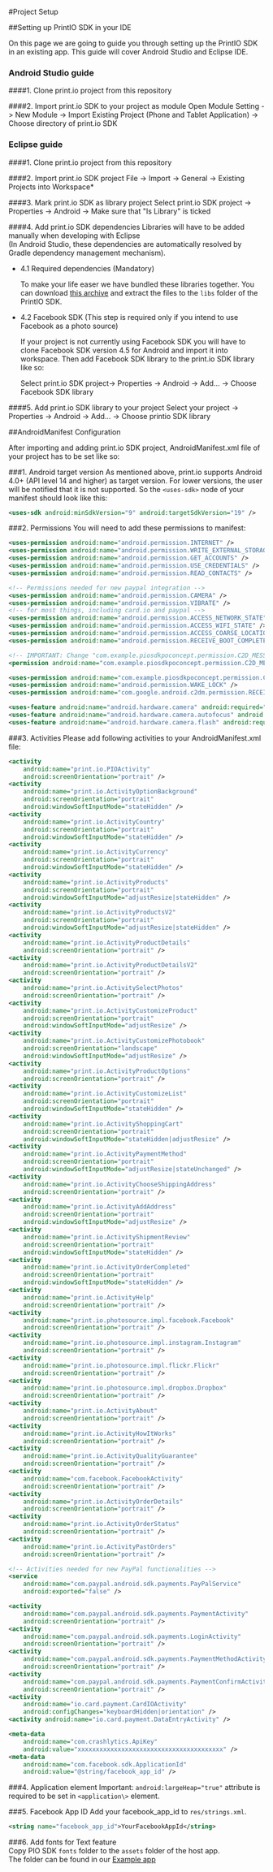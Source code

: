 #Project Setup

##Setting up PrintIO SDK in your IDE

On this page we are going to guide you through setting up the PrintIO SDK in an existing app. This guide will cover Android Studio and Eclipse IDE.

### Android Studio guide

####1. Clone print.io project from this repository

####2. Import print.io SDK to your project as module
Open Module Setting -> New Module -> Import Existing Project (Phone and Tablet Application) -> Choose directory of print.io SDK

### Eclipse guide

####1. Clone print.io project from this repository

####2. Import print.io SDK project
File -> Import -> General -> Existing Projects into Workspace*

####3. Mark print.io SDK as library project
Select print.io SDK project -> Properties -> Android -> Make sure that "Is Library" is ticked

####4. Add print.io SDK dependencies 
Libraries will have to be added manually when developing with Eclipse  
(In Android Studio, these dependencies are automatically resolved by Gradle dependency management mechanism).

* 4.1 Required dependencies (Mandatory)

	To make your life easer we have bundled these libraries together. You can download [this archive](https://www.dropbox.com/s/0r5837d3t20kab0/libs.zip?dl=1) and extract the files to the `libs` folder of the PrintIO SDK.

* 4.2 Facebook SDK (This step is required only if you intend to use Facebook as a photo source)

	If your project is not currently using Facebook SDK you will have to clone Facebook SDK version 4.5 for Android and import it into workspace. Then add Facebook SDK library to the print.io SDK library like so:

	Select print.io SDK project-> Properties -> Android -> Add... -> Choose Facebook SDK library

####5. Add print.io SDK library to your project
Select your project -> Properties -> Android -> Add... -> Choose printio SDK library



##AndroidManifest Configuration

After importing and adding print.io SDK project, AndroidManifest.xml file of your project has to be set like so:

###1. Android target version
As mentioned above, print.io supports Android 4.0+ (API level 14 and higher) as target version. For lower versions, the user will be notified that it is not supported. So the `<uses-sdk>` node of your manifest should look like this:

```xml
<uses-sdk android:minSdkVersion="9" android:targetSdkVersion="19" />
```

###2. Permissions
   You will need to add these permissions to manifest:
   
```xml
<uses-permission android:name="android.permission.INTERNET" />
<uses-permission android:name="android.permission.WRITE_EXTERNAL_STORAGE" />
<uses-permission android:name="android.permission.GET_ACCOUNTS" />
<uses-permission android:name="android.permission.USE_CREDENTIALS" />
<uses-permission android:name="android.permission.READ_CONTACTS" />

<!-- Permissions needed for new paypal integration -->
<uses-permission android:name="android.permission.CAMERA" />
<uses-permission android:name="android.permission.VIBRATE" />
<!-- for most things, including card.io and paypal -->
<uses-permission android:name="android.permission.ACCESS_NETWORK_STATE" />
<uses-permission android:name="android.permission.ACCESS_WIFI_STATE" />
<uses-permission android:name="android.permission.ACCESS_COARSE_LOCATION" />
<uses-permission android:name="android.permission.RECEIVE_BOOT_COMPLETED" />

<!-- IMPORTANT: Change "com.example.piosdkpoconcept.permission.C2D_MESSAGE" in the lines below to match your app's package name + ".permission.C2D_MESSAGE". -->
<permission android:name="com.example.piosdkpoconcept.permission.C2D_MESSAGE" android:protectionLevel="signature" />

<uses-permission android:name="com.example.piosdkpoconcept.permission.C2D_MESSAGE" />
<uses-permission android:name="android.permission.WAKE_LOCK" />
<uses-permission android:name="com.google.android.c2dm.permission.RECEIVE" />

<uses-feature android:name="android.hardware.camera" android:required="false" />
<uses-feature android:name="android.hardware.camera.autofocus" android:required="false" />
<uses-feature android:name="android.hardware.camera.flash" android:required="false" />
```

###3. Activities
Please add following activities to your AndroidManifest.xml file:
```xml
<activity
	android:name="print.io.PIOActivity"
	android:screenOrientation="portrait" />
<activity
	android:name="print.io.ActivityOptionBackground"
	android:screenOrientation="portrait"
	android:windowSoftInputMode="stateHidden" />
<activity
	android:name="print.io.ActivityCountry"
	android:screenOrientation="portrait"
	android:windowSoftInputMode="stateHidden" />
<activity
	android:name="print.io.ActivityCurrency"
	android:screenOrientation="portrait"
	android:windowSoftInputMode="stateHidden" />
<activity
	android:name="print.io.ActivityProducts"
	android:screenOrientation="portrait"
	android:windowSoftInputMode="adjustResize|stateHidden" />
<activity
	android:name="print.io.ActivityProductsV2"
	android:screenOrientation="portrait"
	android:windowSoftInputMode="adjustResize|stateHidden" />
<activity
	android:name="print.io.ActivityProductDetails"
	android:screenOrientation="portrait" />
<activity
	android:name="print.io.ActivityProductDetailsV2"
	android:screenOrientation="portrait" />
<activity
	android:name="print.io.ActivitySelectPhotos"
	android:screenOrientation="portrait" />
<activity
	android:name="print.io.ActivityCustomizeProduct"
	android:screenOrientation="portrait"
	android:windowSoftInputMode="adjustResize" />
<activity
	android:name="print.io.ActivityCustomizePhotobook"
	android:screenOrientation="landscape"
	android:windowSoftInputMode="adjustResize" />
<activity
	android:name="print.io.ActivityProductOptions"
	android:screenOrientation="portrait" />
<activity
	android:name="print.io.ActivityCustomizeList"
	android:screenOrientation="portrait"
	android:windowSoftInputMode="stateHidden" />
<activity
	android:name="print.io.ActivityShoppingCart"
	android:screenOrientation="portrait"
	android:windowSoftInputMode="stateHidden|adjustResize" />
<activity
	android:name="print.io.ActivityPaymentMethod"
	android:screenOrientation="portrait"
	android:windowSoftInputMode="adjustResize|stateUnchanged" />
<activity
	android:name="print.io.ActivityChooseShippingAddress"
	android:screenOrientation="portrait" />
<activity
	android:name="print.io.ActivityAddAddress"
	android:screenOrientation="portrait"
	android:windowSoftInputMode="adjustResize" />
<activity
	android:name="print.io.ActivityShipmentReview"
	android:screenOrientation="portrait"
	android:windowSoftInputMode="stateHidden" />
<activity
	android:name="print.io.ActivityOrderCompleted"
	android:screenOrientation="portrait"
	android:windowSoftInputMode="stateHidden" />
<activity
	android:name="print.io.ActivityHelp"
	android:screenOrientation="portrait" />
<activity
	android:name="print.io.photosource.impl.facebook.Facebook"
	android:screenOrientation="portrait" />
<activity
	android:name="print.io.photosource.impl.instagram.Instagram"
	android:screenOrientation="portrait" />
<activity
	android:name="print.io.photosource.impl.flickr.Flickr"
	android:screenOrientation="portrait" />
<activity
	android:name="print.io.photosource.impl.dropbox.Dropbox"
	android:screenOrientation="portrait" />
<activity
	android:name="print.io.ActivityAbout"
	android:screenOrientation="portrait" />
<activity
	android:name="print.io.ActivityHowItWorks"
	android:screenOrientation="portrait" />
<activity
    android:name="print.io.ActivityQualityGuarantee"
    android:screenOrientation="portrait" />
<activity
	android:name="com.facebook.FacebookActivity"
	android:screenOrientation="portrait" />
<activity
    android:name="print.io.ActivityOrderDetails"
    android:screenOrientation="portrait" />
<activity
    android:name="print.io.ActivityOrderStatus"
    android:screenOrientation="portrait" />
<activity
    android:name="print.io.ActivityPastOrders"
    android:screenOrientation="portrait" />

<!-- Activities needed for new PayPal functionalities -->
<service
    android:name="com.paypal.android.sdk.payments.PayPalService"
    android:exported="false" />

<activity
    android:name="com.paypal.android.sdk.payments.PaymentActivity"
    android:screenOrientation="portrait" />
<activity
    android:name="com.paypal.android.sdk.payments.LoginActivity"
    android:screenOrientation="portrait" />
<activity
    android:name="com.paypal.android.sdk.payments.PaymentMethodActivity"
    android:screenOrientation="portrait" />
<activity
    android:name="com.paypal.android.sdk.payments.PaymentConfirmActivity"
    android:screenOrientation="portrait" />
<activity
    android:name="io.card.payment.CardIOActivity"
    android:configChanges="keyboardHidden|orientation" />
<activity android:name="io.card.payment.DataEntryActivity" />

<meta-data
    android:name="com.crashlytics.ApiKey"
    android:value="xxxxxxxxxxxxxxxxxxxxxxxxxxxxxxxxxxxxxxxx" />
<meta-data
    android:name="com.facebook.sdk.ApplicationId"
    android:value="@string/facebook_app_id" />
```

###4. Application element
Important: `android:largeHeap="true"` attribute is required to be set in `<application\>` element.

###5. Facebook App ID
Add your facebook_app_id to `res/strings.xml`.
```xml
<string name="facebook_app_id">YourFacebookAppId</string>
```

###6. Add fonts for Text feature  
Copy PIO SDK `fonts` folder to the `assets` folder of the host app.  
The folder can be found in our [Example app](https://github.com/printdotio/printio-android-example/tree/master/PIOSDKPOConcept/assets)